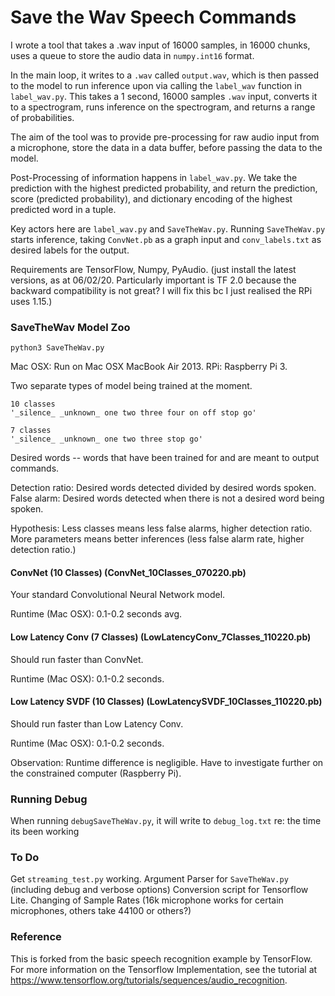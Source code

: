# Save the Wav Speech Commands

I wrote a tool that takes a .wav input of 16000 samples, in 16000 chunks, uses a queue to store the audio data in `numpy.int16` format.

In the main loop, it writes to a `.wav` called `output.wav`, which is then passed to the model to run inference upon via calling the `label_wav` function in `label_wav.py`. This takes a 1 second, 16000 samples `.wav` input, converts it to a spectrogram, runs inference on the spectrogram, and returns a range of probabilities.

The aim of the tool was to provide pre-processing for raw audio input from a microphone, store the data in a data buffer, before passing the data to the model.

Post-Processing of information happens in `label_wav.py`. We take the prediction with the highest predicted probability, and return the prediction, score (predicted probability), and dictionary encoding of the highest predicted word in a tuple.

Key actors here are `label_wav.py` and `SaveTheWav.py`. Running `SaveTheWav.py` starts inference, taking `ConvNet.pb` as a graph input and `conv_labels.txt` as desired labels for the output.

Requirements are TensorFlow, Numpy, PyAudio. (just install the latest versions, as at 06/02/20. Particularly important is TF 2.0 because the backward compatibility is not great? I will fix this bc I just realised the RPi uses 1.15.)

### SaveTheWav Model Zoo

```
python3 SaveTheWav.py
```
<Models and Architectures from the speech recognition example. You can find more credits there. I do not claim credit for these architectures.>

Mac OSX: Run on Mac OSX MacBook Air 2013.
RPi: Raspberry Pi 3.

Two separate types of model being trained at the moment.

```
10 classes
'_silence_ _unknown_ one two three four on off stop go'

7 classes
'_silence_ _unknown_ one two three stop go'
```

Desired words -- words that have been trained for and are meant to output commands.

Detection ratio: Desired words detected divided by desired words spoken.
False alarm: Desired words detected when there is not a desired word being spoken.

Hypothesis:
Less classes means less false alarms, higher detection ratio.
More parameters means better inferences (less false alarm rate, higher detection ratio.)

#### ConvNet (10 Classes) (ConvNet_10Classes_070220.pb)

Your standard Convolutional Neural Network model.

Runtime (Mac OSX): 0.1-0.2 seconds avg.

#### Low Latency Conv (7 Classes) (LowLatencyConv_7Classes_110220.pb)

Should run faster than ConvNet.

Runtime (Mac OSX): 0.1-0.2 seconds.

#### Low Latency SVDF (10 Classes) (LowLatencySVDF_10Classes_110220.pb)

Should run faster than Low Latency Conv.

Runtime (Mac OSX): 0.1-0.2 seconds.

Observation:
Runtime difference is negligible. Have to investigate further on the constrained computer (Raspberry Pi).

### Running Debug

When running `debugSaveTheWav.py`, it will write to `debug_log.txt` re: the time its been working 

### To Do

Get `streaming_test.py` working.
Argument Parser for `SaveTheWav.py` (including debug and verbose options)
Conversion script for Tensorflow Lite.
Changing of Sample Rates (16k microphone works for certain microphones, others take 44100 or others?)

### Reference

This is forked from the basic speech recognition example by TensorFlow. For more information on the Tensorflow Implementation, see the
tutorial at https://www.tensorflow.org/tutorials/sequences/audio_recognition.
